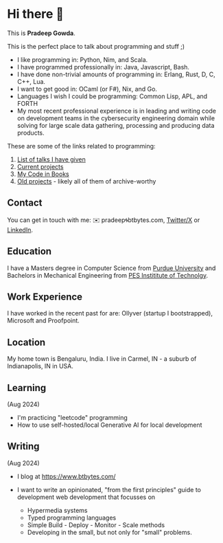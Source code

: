# Hi there 👋

This is **Pradeep Gowda**.

This is the perfect place to talk about programming and stuff ;)

- I like programming in: Python, Nim, and Scala.
- I have programmed professionally in: Java, Javascript, Bash.
- I have done non-trivial amounts of programming in: Erlang, Rust, D, C, C++, Lua.
- I want to get good in: OCaml (or F#), Nix, and Go.
- Languages I wish I could be programming: Common Lisp, APL, and FORTH
- My most recent professional experience is in leading and writing code on development teams in the cybersecurity engineering domain while solving for large scale data gathering, processing and producing data products.

These are some of the links related to programming:

1. [List of talks I have given](https://www.btbytes.com/talks.html)
1. [Current projects](https://github.com/btbytes)
1. [My Code in Books](https://www.btbytes.com/posts/2020-05-07-02-code-in-books.html)
1. [Old projects](https://v1.pradeepgowda.com/projects/) - likely all of them of archive-worthy

## Contact

You can get in touch with me: ✉️ pradeep🌀btbytes.com, [Twitter/X](https://x.com/btbytes) or [LinkedIn](https://linkedin.com/in/btbytes).

## Education

I have a Masters degree in Computer Science from [Purdue University](https://www.purdue.edu) and Bachelors in Mechanical Engineering from [PES Instititute of Technolgy](https://pes.edu).

## Work Experience

I have worked in the recent past for are: Ollyver (startup I bootstrapped), Microsoft and Proofpoint.

## Location

My home town is Bengaluru, India. I live in Carmel, IN - a suburb of Indianapolis, IN in USA.

## Learning

(Aug 2024)

- I'm practicing "leetcode" programming
- How to use self-hosted/local Generative AI for local development


## Writing

(Aug 2024)

- I blog at <https://www.btbytes.com/>
- I want to write an opinionated, "from the first principles" guide to development web development that focusses on

  - Hypermedia systems
  - Typed programming languages
  - Simple Build - Deploy - Monitor - Scale methods
  - Developing in the small, but not only for "small" problems.
